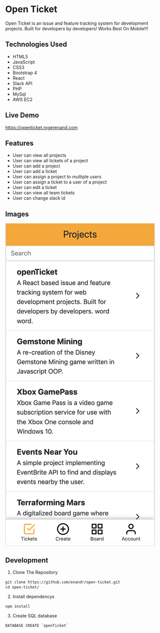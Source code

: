 # Open Ticket
Open Ticket is an issue and feature tracking system for development projects. Built for developers by developers! Works Best On Mobile!!!
## Technologies Used
* HTML5
* JavaScript
* CSS3
* Bootstrap 4
* React
* Slack API
* PHP 
* MySql
* AWS EC2

## Live Demo
https://openticket.rogerenand.com

## Features
* User can view all projects
* User can view all tickets of a project
* User can add a project
* User can add a ticket
* User can assign a project to multiple users
* User can assign a ticket to a user of a project
* User can edit a ticket
* User can view all team tickets
* User can change slack id

## Images
![My Tickets Page](https://github.com/enandr/open-ticket/blob/master/Screen%20Shot%202019-12-16%20at%206.22.42%20PM.png "My Tickets Page")

## Development
1. Clone The Repository
```
git clone https://github.com/enandr/open-ticket.git
cd open-ticket/
```
2. Install dependencys
```
npm install
```
3. Create SQL database
```
DATABASE CREATE `openTicket` 
```
